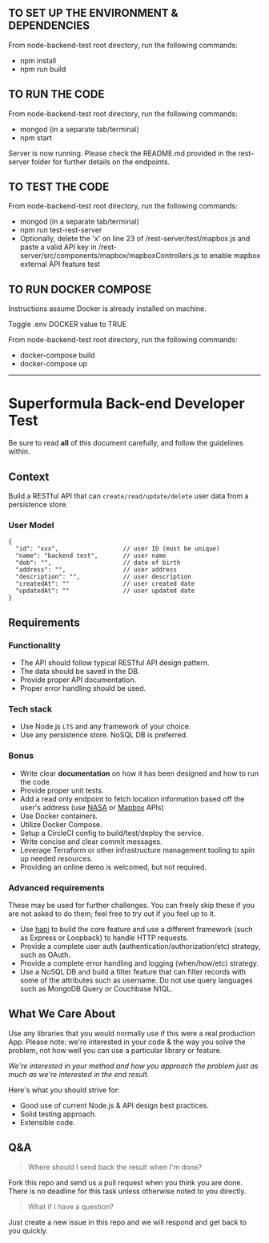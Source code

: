 ## TO SET UP THE ENVIRONMENT & DEPENDENCIES

From node-backend-test root directory, run the following commands:
* npm install
* npm run build


## TO RUN THE CODE

From node-backend-test root directory, run the following commands:
* mongod (in a separate tab/terminal)
* npm start

Server is now running. Please check the README.md provided in the rest-server folder for further details on the endpoints.

## TO TEST THE CODE

From node-backend-test root directory, run the following commands:
* mongod (in a separate tab/terminal)
* npm run test-rest-server
* Optionally, delete the 'x' on line 23 of /rest-server/test/mapbox.js and paste a valid API key in /rest-server/src/components/mapbox/mapboxControllers.js to enable mapbox external API feature test


## TO RUN DOCKER COMPOSE

Instructions assume Docker is already installed on machine.

Toggle .env DOCKER value to TRUE

From node-backend-test root directory, run the following commands: 
* docker-compose build
* docker-compose up

***

# Superformula Back-end Developer Test

Be sure to read **all** of this document carefully, and follow the guidelines within.

## Context

Build a RESTful API that can `create/read/update/delete` user data from a persistence store.

### User Model

```
{
  "id": "xxx",                  // user ID (must be unique)
  "name": "backend test",       // user name
  "dob": "",                    // date of birth
  "address": "",                // user address
  "description": "",            // user description
  "createdAt": ""               // user created date
  "updatedAt": ""               // user updated date
}
```

## Requirements

### Functionality

- The API should follow typical RESTful API design pattern.
- The data should be saved in the DB.
- Provide proper API documentation.
- Proper error handling should be used.

### Tech stack

- Use Node.js `LTS` and any framework of your choice.
- Use any persistence store. NoSQL DB is preferred.

### Bonus

- Write clear **documentation** on how it has been designed and how to run the code.
- Provide proper unit tests.
- Add a read only endpoint to fetch location information based off the user's address (use [NASA](https://api.nasa.gov/api.html) or [Mapbox](https://www.mapbox.com/api-documentation/) APIs)
- Use Docker containers.
- Utilize Docker Compose.
- Setup a CircleCI config to build/test/deploy the service.
- Write concise and clear commit messages.
- Leverage Terraform or other infrastructure management tooling to spin up needed resources.
- Providing an online demo is welcomed, but not required.

### Advanced requirements

These may be used for further challenges. You can freely skip these if you are not asked to do them; feel free to try out if you feel up to it.

- Use [hapi](https://hapijs.com/) to build the core feature and use a different framework (such as Express or Loopback) to handle HTTP requests.
- Provide a complete user auth (authentication/authorization/etc) strategy, such as OAuth.
- Provide a complete error handling and logging (when/how/etc) strategy.
- Use a NoSQL DB and build a filter feature that can filter records with some of the attributes such as username. Do not use query languages such as MongoDB Query or Couchbase N1QL.

## What We Care About

Use any libraries that you would normally use if this were a real production App. Please note: we're interested in your code & the way you solve the problem, not how well you can use a particular library or feature.

_We're interested in your method and how you approach the problem just as much as we're interested in the end result._

Here's what you should strive for:

- Good use of current Node.js & API design best practices.
- Solid testing approach.
- Extensible code.

## Q&A

> Where should I send back the result when I'm done?

Fork this repo and send us a pull request when you think you are done. There is no deadline for this task unless otherwise noted to you directly.

> What if I have a question?

Just create a new issue in this repo and we will respond and get back to you quickly.

